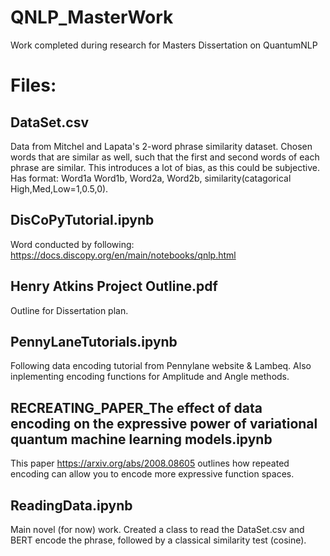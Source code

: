 # QNLP_MasterWork
Work completed during research for Masters Dissertation on QuantumNLP
# Files:

## DataSet.csv

Data from Mitchel and Lapata's 2-word phrase similarity dataset. Chosen words that are similar as well, such that the first and second words of each phrase are similar. This introduces a lot of bias, as this could be subjective. Has format: Word1a Word1b, Word2a, Word2b, similarity(catagorical High,Med,Low=1,0.5,0). 

## DisCoPyTutorial.ipynb

Word conducted by following: https://docs.discopy.org/en/main/notebooks/qnlp.html

## Henry Atkins Project Outline.pdf

Outline for Dissertation plan. 

## PennyLaneTutorials.ipynb

Following data encoding tutorial from Pennylane website & Lambeq. Also inplementing encoding functions for Amplitude and Angle methods.

## RECREATING_PAPER_The effect of data encoding on the expressive power of variational quantum machine learning models.ipynb

This paper https://arxiv.org/abs/2008.08605 outlines how repeated encoding can allow you to encode more expressive function spaces. 

## ReadingData.ipynb

Main novel (for now) work. Created a class to read the DataSet.csv and BERT encode the phrase, followed by a classical similarity test (cosine).
